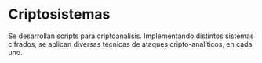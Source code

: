 # Criptosistemas

Se desarrollan scripts para criptoanálisis. Implementando distintos sistemas cifrados, se aplican diversas técnicas de ataques cripto-analíticos, en cada uno.

